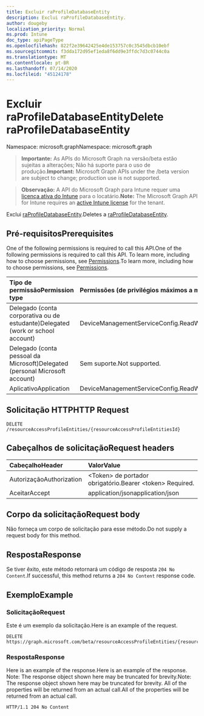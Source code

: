 ```yaml
---
title: Excluir raProfileDatabaseEntity
description: Exclui raProfileDatabaseEntity.
author: dougeby
localization_priority: Normal
ms.prod: Intune
doc_type: apiPageType
ms.openlocfilehash: 822f2e39642425e4de153757c0c3545dbcb10ebf
ms.sourcegitcommit: f3dda172d95ef1eda8f6dd9e3ffdc7d3c0744c0a
ms.translationtype: MT
ms.contentlocale: pt-BR
ms.lasthandoff: 07/14/2020
ms.locfileid: "45124178"
---
```

# <a name="delete-raprofiledatabaseentity"></a><span data-ttu-id="127b8-103">Excluir raProfileDatabaseEntity</span><span class="sxs-lookup"><span data-stu-id="127b8-103">Delete raProfileDatabaseEntity</span></span>

<span data-ttu-id="127b8-104">Namespace: microsoft.graph</span><span class="sxs-lookup"><span data-stu-id="127b8-104">Namespace: microsoft.graph</span></span>

> <span data-ttu-id="127b8-105">**Importante:** As APIs do Microsoft Graph na versão/beta estão sujeitas a alterações; Não há suporte para o uso de produção.</span><span class="sxs-lookup"><span data-stu-id="127b8-105">**Important:** Microsoft Graph APIs under the /beta version are subject to change; production use is not supported.</span></span>

> <span data-ttu-id="127b8-106">**Observação:** A API do Microsoft Graph para Intune requer uma [licença ativa do Intune](https://go.microsoft.com/fwlink/?linkid=839381) para o locatário.</span><span class="sxs-lookup"><span data-stu-id="127b8-106">**Note:** The Microsoft Graph API for Intune requires an [active Intune license](https://go.microsoft.com/fwlink/?linkid=839381) for the tenant.</span></span>

<span data-ttu-id="127b8-107">Exclui [raProfileDatabaseEntity](../resources/intune-rapolicy-raprofiledatabaseentity.md).</span><span class="sxs-lookup"><span data-stu-id="127b8-107">Deletes a [raProfileDatabaseEntity](../resources/intune-rapolicy-raprofiledatabaseentity.md).</span></span>

## <a name="prerequisites"></a><span data-ttu-id="127b8-108">Pré-requisitos</span><span class="sxs-lookup"><span data-stu-id="127b8-108">Prerequisites</span></span>
<span data-ttu-id="127b8-109">One of the following permissions is required to call this API.</span><span class="sxs-lookup"><span data-stu-id="127b8-109">One of the following permissions is required to call this API.</span></span> <span data-ttu-id="127b8-110">To learn more, including how to choose permissions, see [Permissions](/graph/permissions-reference).</span><span class="sxs-lookup"><span data-stu-id="127b8-110">To learn more, including how to choose permissions, see [Permissions](/graph/permissions-reference).</span></span>

|<span data-ttu-id="127b8-111">Tipo de permissão</span><span class="sxs-lookup"><span data-stu-id="127b8-111">Permission type</span></span>|<span data-ttu-id="127b8-112">Permissões (de privilégios máximos a mínimos)</span><span class="sxs-lookup"><span data-stu-id="127b8-112">Permissions (from most to least privileged)</span></span>|
|:---|:---|
|<span data-ttu-id="127b8-113">Delegado (conta corporativa ou de estudante)</span><span class="sxs-lookup"><span data-stu-id="127b8-113">Delegated (work or school account)</span></span>|<span data-ttu-id="127b8-114">DeviceManagementServiceConfig.ReadWrite.All</span><span class="sxs-lookup"><span data-stu-id="127b8-114">DeviceManagementServiceConfig.ReadWrite.All</span></span>|
|<span data-ttu-id="127b8-115">Delegado (conta pessoal da Microsoft)</span><span class="sxs-lookup"><span data-stu-id="127b8-115">Delegated (personal Microsoft account)</span></span>|<span data-ttu-id="127b8-116">Sem suporte.</span><span class="sxs-lookup"><span data-stu-id="127b8-116">Not supported.</span></span>|
|<span data-ttu-id="127b8-117">Aplicativo</span><span class="sxs-lookup"><span data-stu-id="127b8-117">Application</span></span>|<span data-ttu-id="127b8-118">DeviceManagementServiceConfig.ReadWrite.All</span><span class="sxs-lookup"><span data-stu-id="127b8-118">DeviceManagementServiceConfig.ReadWrite.All</span></span>|

## <a name="http-request"></a><span data-ttu-id="127b8-119">Solicitação HTTP</span><span class="sxs-lookup"><span data-stu-id="127b8-119">HTTP Request</span></span>
<!-- {
  "blockType": "ignored"
}
-->
``` http
DELETE /resourceAccessProfileEntities/{resourceAccessProfileEntitiesId}
```

## <a name="request-headers"></a><span data-ttu-id="127b8-120">Cabeçalhos de solicitação</span><span class="sxs-lookup"><span data-stu-id="127b8-120">Request headers</span></span>
|<span data-ttu-id="127b8-121">Cabeçalho</span><span class="sxs-lookup"><span data-stu-id="127b8-121">Header</span></span>|<span data-ttu-id="127b8-122">Valor</span><span class="sxs-lookup"><span data-stu-id="127b8-122">Value</span></span>|
|:---|:---|
|<span data-ttu-id="127b8-123">Autorização</span><span class="sxs-lookup"><span data-stu-id="127b8-123">Authorization</span></span>|<span data-ttu-id="127b8-124">&lt;Token&gt; de portador obrigatório.</span><span class="sxs-lookup"><span data-stu-id="127b8-124">Bearer &lt;token&gt; Required.</span></span>|
|<span data-ttu-id="127b8-125">Aceitar</span><span class="sxs-lookup"><span data-stu-id="127b8-125">Accept</span></span>|<span data-ttu-id="127b8-126">application/json</span><span class="sxs-lookup"><span data-stu-id="127b8-126">application/json</span></span>|

## <a name="request-body"></a><span data-ttu-id="127b8-127">Corpo da solicitação</span><span class="sxs-lookup"><span data-stu-id="127b8-127">Request body</span></span>
<span data-ttu-id="127b8-128">Não forneça um corpo de solicitação para esse método.</span><span class="sxs-lookup"><span data-stu-id="127b8-128">Do not supply a request body for this method.</span></span>

## <a name="response"></a><span data-ttu-id="127b8-129">Resposta</span><span class="sxs-lookup"><span data-stu-id="127b8-129">Response</span></span>
<span data-ttu-id="127b8-130">Se tiver êxito, este método retornará um código de resposta `204 No Content`.</span><span class="sxs-lookup"><span data-stu-id="127b8-130">If successful, this method returns a `204 No Content` response code.</span></span>

## <a name="example"></a><span data-ttu-id="127b8-131">Exemplo</span><span class="sxs-lookup"><span data-stu-id="127b8-131">Example</span></span>

### <a name="request"></a><span data-ttu-id="127b8-132">Solicitação</span><span class="sxs-lookup"><span data-stu-id="127b8-132">Request</span></span>
<span data-ttu-id="127b8-133">Este é um exemplo da solicitação.</span><span class="sxs-lookup"><span data-stu-id="127b8-133">Here is an example of the request.</span></span>
``` http
DELETE https://graph.microsoft.com/beta/resourceAccessProfileEntities/{resourceAccessProfileEntitiesId}
```

### <a name="response"></a><span data-ttu-id="127b8-134">Resposta</span><span class="sxs-lookup"><span data-stu-id="127b8-134">Response</span></span>
<span data-ttu-id="127b8-135">Here is an example of the response.</span><span class="sxs-lookup"><span data-stu-id="127b8-135">Here is an example of the response.</span></span> <span data-ttu-id="127b8-136">Note: The response object shown here may be truncated for brevity.</span><span class="sxs-lookup"><span data-stu-id="127b8-136">Note: The response object shown here may be truncated for brevity.</span></span> <span data-ttu-id="127b8-137">All of the properties will be returned from an actual call.</span><span class="sxs-lookup"><span data-stu-id="127b8-137">All of the properties will be returned from an actual call.</span></span>
``` http
HTTP/1.1 204 No Content
```



